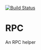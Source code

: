 [![Build Status](https://travis-ci.org/micro-node/rpc.svg)](http://travis-ci.org/micro-node/json-rpc)
# RPC
An RPC helper
